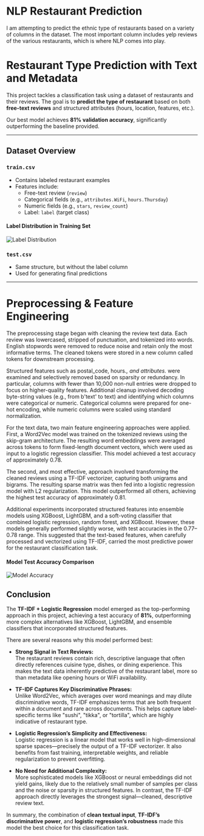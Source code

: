 # NLP Restaurant Prediction
I am attempting to predict the ethnic type of restaurants based on a variety of columns in the dataset. The most important column includes yelp reviews of the various restaurants, which is where NLP comes into play. 

# Restaurant Type Prediction with Text and Metadata

This project tackles a classification task using a dataset of restaurants and their reviews. The goal is to **predict the type of restaurant** based on both **free-text reviews** and structured attributes (hours, location, features, etc.).

Our best model achieves **81% validation accuracy**, significantly outperforming the baseline provided.

---

## Dataset Overview

### `train.csv`
- Contains labeled restaurant examples
- Features include:
  - Free-text review (`review`)
  - Categorical fields (e.g., `attributes.WiFi`, `hours.Thursday`)
  - Numeric fields (e.g., `stars`, `review_count`)
  - Label: `label` (target class)
 
#### Label Distribution in Training Set

![Label Distribution](assets/label_distribution.png)

### `test.csv`
- Same structure, but without the label column
- Used for generating final predictions

---

# Preprocessing & Feature Engineering

The preprocessing stage began with cleaning the review text data. Each review was lowercased, stripped of punctuation, and tokenized into words. English stopwords were removed to reduce noise and retain only the most informative terms. The cleaned tokens were stored in a new column called tokens for downstream processing.

Structured features such as postal_code, hours.*, and attributes.* were examined and selectively removed based on sparsity or redundancy. In particular, columns with fewer than 10,000 non-null entries were dropped to focus on higher-quality features. Additional cleanup involved decoding byte-string values (e.g., from b'text' to text) and identifying which columns were categorical or numeric. Categorical columns were prepared for one-hot encoding, while numeric columns were scaled using standard normalization.

For the text data, two main feature engineering approaches were applied. First, a Word2Vec model was trained on the tokenized reviews using the skip-gram architecture. The resulting word embeddings were averaged across tokens to form fixed-length document vectors, which were used as input to a logistic regression classifier. This model achieved a test accuracy of approximately 0.78.

The second, and most effective, approach involved transforming the cleaned reviews using a TF-IDF vectorizer, capturing both unigrams and bigrams. The resulting sparse matrix was then fed into a logistic regression model with L2 regularization. This model outperformed all others, achieving the highest test accuracy of approximately 0.81.

Additional experiments incorporated structured features into ensemble models using XGBoost, LightGBM, and a soft-voting classifier that combined logistic regression, random forest, and XGBoost. However, these models generally performed slightly worse, with test accuracies in the 0.77–0.78 range. This suggested that the text-based features, when carefully processed and vectorized using TF-IDF, carried the most predictive power for the restaurant classification task.

#### Model Test Accuracy Comparison

![Model Accuracy](assets/model_accuracy_comparison.png)

## Conclusion

The **TF-IDF + Logistic Regression** model emerged as the top-performing approach in this project, achieving a test accuracy of **81%**, outperforming more complex alternatives like XGBoost, LightGBM, and ensemble classifiers that incorporated structured features.

There are several reasons why this model performed best:

- **Strong Signal in Text Reviews:**  
  The restaurant reviews contain rich, descriptive language that often directly references cuisine type, dishes, or dining experience. This makes the text data inherently predictive of the restaurant label, more so than metadata like opening hours or WiFi availability.

- **TF-IDF Captures Key Discriminative Phrases:**  
  Unlike Word2Vec, which averages over word meanings and may dilute discriminative words, TF-IDF emphasizes terms that are both frequent within a document and rare across documents. This helps capture label-specific terms like "sushi", "tikka", or "tortilla", which are highly indicative of restaurant type.

- **Logistic Regression’s Simplicity and Effectiveness:**  
  Logistic regression is a linear model that works well in high-dimensional sparse spaces—precisely the output of a TF-IDF vectorizer. It also benefits from fast training, interpretable weights, and reliable regularization to prevent overfitting.

- **No Need for Additional Complexity:**  
  More sophisticated models like XGBoost or neural embeddings did not yield gains, likely due to the relatively small number of samples per class and the noise or sparsity in structured features. In contrast, the TF-IDF approach directly leverages the strongest signal—cleaned, descriptive review text.

In summary, the combination of **clean textual input**, **TF-IDF’s discriminative power**, and **logistic regression’s robustness** made this model the best choice for this classification task.